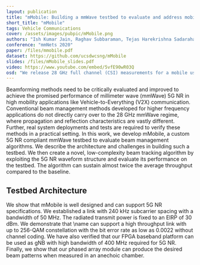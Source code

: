 ```yaml
---
layout: publication
title: "mMobile: Building a mmWave testbed to evaluate and address mobility effects"
short_title: "mMobile"
tags: Vehicle Communications
cover: /assets/images/pubpic/mMobile.png
authors: "Ish Kumar Jain, Raghav Subbaraman, Tejas Harekrishna Sadarahalli, Xiangwei Shao, Hou-Wei Lin, Dinesh Bharadia"
conference: "mmNets 2020"
paper: /files/mmobile.pdf
dataset: https://github.com/ucsdwcsng/mMobile
slides: /files/mMobile_slides.pdf
video: https://www.youtube.com/embed/5vfE90wR03Q
osd: "We release 28 GHz full channel (CSI) measurements for a mobile user. The CSI data is tagged with each user location and for each beam index. The CSI consists of 256 subcarriers with a sub-carrier spacing of 240 kHz requisite by 5G NR standards. There are four datasets for various indoor and outdoor environments."
---
```


Beamforming methods need to be critically evaluated and improved to achieve the promised performance of millimeter wave (mmWave) 5G NR in high mobility applications like Vehicle-to-Everything (V2X) communication. Conventional beam management methods developed for higher frequency applications do not directly carry over to the 28 GHz mmWave regime, where propagation and reflection characteristics are vastly different. Further, real system deployments and tests are required to verify these methods in a practical setting. In this work, we develop mMobile, a custom 5G NR compliant mmWave testbed to evaluate beam management algorithms. We describe the architecture and challenges in building such a testbed. We then create a novel, low-complexity beam tracking algorithm by exploiting the 5G NR waveform structure and evaluate its performance on the testbed. The algorithm can sustain almost twice the average throughput compared to the baseline.

<h2>Testbed Architecture</h2>
We show that mMobile is well designed and can support 5G NR specifications. We established a link with 240 kHz subcarrier spacing with a bandwidth of 50 MHz. The radiated transmit power is fixed to an EIRP of 30 dBm. We demonstrate that \name can support a high throughput link with up to 256-QAM constellation with the bit error rate as low as 0.0022 without channel coding. We have also verified that our FPGA baseband platform can be used as gNB with high bandwidth of 400 MHz required for 5G NR. Finally, we show that our phased array module can produce the desired beam patterns when measured in an anechoic chamber.